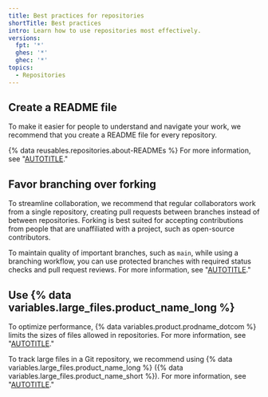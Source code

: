 ```yaml
---
title: Best practices for repositories
shortTitle: Best practices
intro: Learn how to use repositories most effectively.
versions:
  fpt: '*'
  ghes: '*'
  ghec: '*'
topics:
  - Repositories
---
```


## Create a README file

To make it easier for people to understand and navigate your work, we recommend that you create a README file for every repository.

{% data reusables.repositories.about-READMEs %} For more information, see "[AUTOTITLE](/repositories/managing-your-repositorys-settings-and-features/customizing-your-repository/about-readmes)."

## Favor branching over forking

To streamline collaboration, we recommend that regular collaborators work from a single repository, creating pull requests between branches instead of between repositories. Forking is best suited for accepting contributions from people that are unaffiliated with a project, such as open-source contributors.

To maintain quality of important branches, such as `main`, while using a branching workflow, you can use protected branches with required status checks and pull request reviews. For more information, see "[AUTOTITLE](/repositories/configuring-branches-and-merges-in-your-repository/managing-protected-branches/about-protected-branches)."

## Use {% data variables.large_files.product_name_long %}

To optimize performance, {% data variables.product.prodname_dotcom %} limits the sizes of files allowed in repositories. For more information, see "[AUTOTITLE](/repositories/working-with-files/managing-large-files/about-large-files-on-github)."

To track large files in a Git repository, we recommend using {% data variables.large_files.product_name_long %} ({% data variables.large_files.product_name_short %}). For more information, see "[AUTOTITLE](/repositories/working-with-files/managing-large-files/about-git-large-file-storage)."
